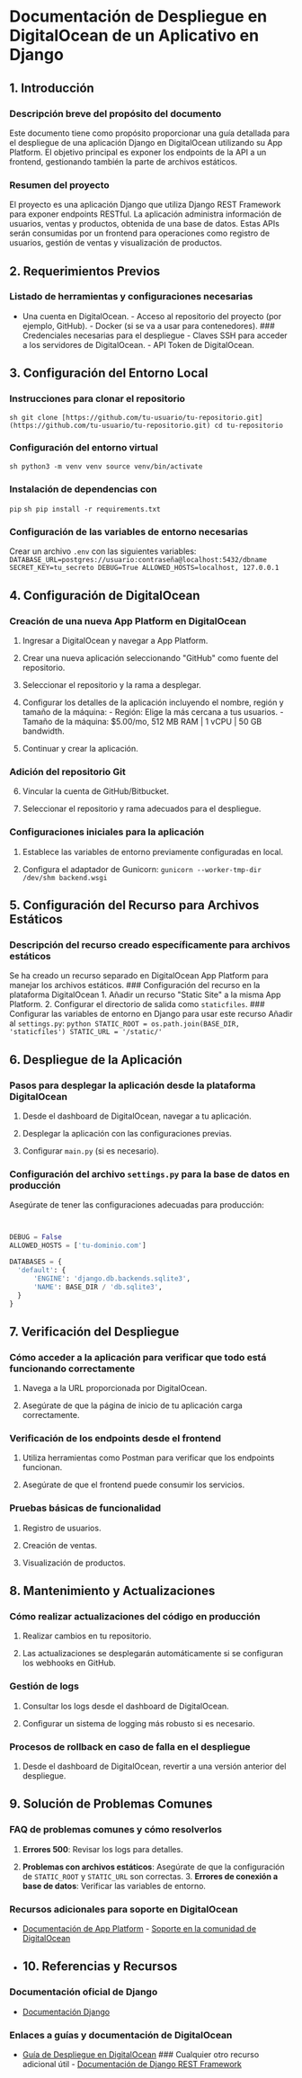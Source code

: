 # Documentación de Despliegue en DigitalOcean de un Aplicativo en Django

 ## 1. **Introducción** 

### Descripción breve del propósito del documento
 Este documento tiene como propósito proporcionar una guía detallada para el despliegue de una aplicación Django en DigitalOcean utilizando su App Platform. El objetivo principal es exponer los endpoints de la API a un frontend, gestionando también la parte de archivos estáticos. 

### Resumen del proyecto
 El proyecto es una aplicación Django que utiliza Django REST Framework para exponer endpoints RESTful. La aplicación administra información de usuarios, ventas y productos, obtenida de una base de datos. Estas APIs serán consumidas por un frontend para operaciones como registro de usuarios, gestión de ventas y visualización de productos. 

## 2. **Requerimientos Previos**

 ### Listado de herramientas y configuraciones necesarias 
 - Una cuenta en DigitalOcean. - Acceso al repositorio del proyecto (por ejemplo, GitHub). - Docker (si se va a usar para contenedores). ### Credenciales necesarias para el despliegue - Claves SSH para acceder a los servidores de DigitalOcean. - API Token de DigitalOcean. 

## 3. **Configuración del Entorno Local** 
### Instrucciones para clonar el repositorio 
```sh git clone [https://github.com/tu-usuario/tu-repositorio.git](https://github.com/tu-usuario/tu-repositorio.git) cd tu-repositorio ``` 
### Configuración del entorno virtual
 ```sh python3 -m venv venv source venv/bin/activate ``` 
 ### Instalación de dependencias con
  `pip` ```sh pip install -r requirements.txt ``` 
### Configuración de las variables de entorno necesarias 
Crear un archivo `.env` con las siguientes variables:
 ``` DATABASE_URL=postgres://usuario:contraseña@localhost:5432/dbname SECRET_KEY=tu_secreto DEBUG=True ALLOWED_HOSTS=localhost, 127.0.0.1 ``` 

## 4. **Configuración de DigitalOcean** 

### Creación de una nueva App Platform en DigitalOcean 

1. Ingresar a DigitalOcean y navegar a App Platform. 

2. Crear una nueva aplicación seleccionando "GitHub" como fuente del repositorio. 

3. Seleccionar el repositorio y la rama a desplegar. 

4. Configurar los detalles de la aplicación incluyendo el nombre, región y tamaño de la máquina: - Región: Elige la más cercana a tus usuarios. - Tamaño de la máquina: $5.00/mo, 512 MB RAM | 1 vCPU | 50 GB bandwidth. 

5. Continuar y crear la aplicación.

 ### Adición del repositorio Git 

6. Vincular la cuenta de GitHub/Bitbucket. 

7. Seleccionar el repositorio y rama adecuados para el despliegue. 

### Configuraciones iniciales para la aplicación 

1. Establece las variables de entorno previamente configuradas en local. 

2. Configura el adaptador de Gunicorn: 
``` gunicorn --worker-tmp-dir /dev/shm backend.wsgi ``` 

## 5. **Configuración del Recurso para Archivos Estáticos** 

### Descripción del recurso creado específicamente para archivos estáticos

 Se ha creado un recurso separado en DigitalOcean App Platform para manejar los archivos estáticos. ### Configuración del recurso en la plataforma DigitalOcean 1. Añadir un recurso "Static Site" a la misma App Platform. 2. Configurar el directorio de salida como `staticfiles`. ### Configurar las variables de entorno en Django para usar este recurso Añadir al 
 `settings.py`: 
 ```python STATIC_ROOT = os.path.join(BASE_DIR, 'staticfiles') STATIC_URL = '/static/' ``` 

## 6. **Despliegue de la Aplicación** 

### Pasos para desplegar la aplicación desde la plataforma DigitalOcean 
1. Desde el dashboard de DigitalOcean, navegar a tu aplicación. 

2. Desplegar la aplicación con las configuraciones previas. 

3. Configurar `main.py` (si es necesario). 

### Configuración del archivo `settings.py` para la base de datos en producción
 Asegúrate de tener las configuraciones adecuadas para producción:
  ```python 


DEBUG = False
ALLOWED_HOSTS = ['tu-dominio.com']

DATABASES = {
    'default': {
        'ENGINE': 'django.db.backends.sqlite3',
        'NAME': BASE_DIR / 'db.sqlite3',
    }
}

  ``` 


## 7. **Verificación del Despliegue**

 ### Cómo acceder a la aplicación para verificar que todo está funcionando correctamente 

1. Navega a la URL proporcionada por DigitalOcean. 

2. Asegúrate de que la página de inicio de tu aplicación carga correctamente. 

### Verificación de los endpoints desde el frontend 

1. Utiliza herramientas como Postman para verificar que los endpoints funcionan. 

2. Asegúrate de que el frontend puede consumir los servicios. 

### Pruebas básicas de funcionalidad 

1. Registro de usuarios. 

2. Creación de ventas. 

3. Visualización de productos. 

## 8. **Mantenimiento y Actualizaciones** 

### Cómo realizar actualizaciones del código en producción

 1. Realizar cambios en tu repositorio. 

2. Las actualizaciones se desplegarán automáticamente si se configuran los webhooks en GitHub. 

### Gestión de logs 

1. Consultar los logs desde el dashboard de DigitalOcean. 

2. Configurar un sistema de logging más robusto si es necesario. 

### Procesos de rollback en caso de falla en el despliegue 

1. Desde el dashboard de DigitalOcean, revertir a una versión anterior del despliegue. 

## 9. **Solución de Problemas Comunes** 

### FAQ de problemas comunes y cómo resolverlos 

1. **Errores 500**: Revisar los logs para detalles. 

2. **Problemas con archivos estáticos**:
 Asegúrate de que la configuración de `STATIC_ROOT` y `STATIC_URL` son correctas. 3. **Errores de conexión a base de datos**: Verificar las variables de entorno. 

### Recursos adicionales para soporte en DigitalOcean
 - [Documentación de App Platform]([https://docs.digitalocean.com/products/app-platform/](https://docs.digitalocean.com/products/app-platform/)) - [Soporte en la comunidad de DigitalOcean]([https://www.digitalocean.com/community](https://www.digitalocean.com/community)) 
 - ## 10. **Referencias y Recursos** 

### Documentación oficial de Django 
- [Documentación Django]([https://docs.djangoproject.com/en/stable/](https://docs.djangoproject.com/en/stable/)) 

### Enlaces a guías y documentación de DigitalOcean 
- [Guía de Despliegue en DigitalOcean]([https://www.digitalocean.com/docs/app-platform/how-to/deploy-django/](https://www.digitalocean.com/docs/app-platform/how-to/deploy-django/)) ### Cualquier otro recurso adicional útil - [Documentación de Django REST Framework]([https://www.django-rest-framework.org/](https://www.django-rest-framework.org/)) 

